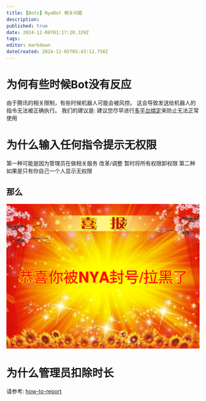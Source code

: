 ```yaml
---
title: [Bots] NyaBot 相关问题
description: 
published: true
date: 2024-12-06T01:17:20.329Z
tags: 
editor: markdown
dateCreated: 2024-12-05T05:43:12.758Z
---
```


# 为何有些时候Bot没有反应
由于腾讯的相关限制，有些时候机器人可能会被风控。 这会导致发送给机器人的指令无法被正确执行。
我们的建议是: 建议您尽早进行[多平台绑定](/zh/faq/how-to-bind)来防止无法正常使用

# 为什么输入任何指令提示无权限
第一种可能是因为管理员在做相关服务 改革/调整 暂时将所有权限卸权限
第二种如果是只有你自己一个人显示无权限
## 那么
![0e8c90b079e8b5a5be54af5926840bb3_720.png](/photos/0e8c90b079e8b5a5be54af5926840bb3_720.png)

# 为什么管理员扣除时长
请参考: [how-to-report](/zh/faq/how-to-report)
